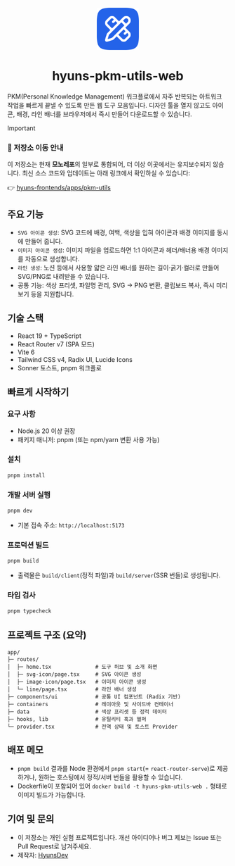 
<p align="center">
    <img src = "./public/favicon.png" height = "96px" alt = "Hyuns PKM Utils 아이콘"/>
</p>
<h1 align="center">hyuns-pkm-utils-web</h1>

PKM(Personal Knowledge Management) 워크플로에서 자주 반복되는 아트워크 작업을 빠르게 끝낼 수 있도록 만든 웹 도구 모음입니다. 디자인 툴을 열지 않고도 아이콘, 배경, 라인 배너를 브라우저에서 즉시 만들어 다운로드할 수 있습니다.

> [!IMPORTANT]
> ### 🚨 저장소 이동 안내
> 
> 이 저장소는 현재 **모노레포**의 일부로 통합되어, 더 이상 이곳에서는 유지보수되지 않습니다.
> 최신 소스 코드와 업데이트는 아래 링크에서 확인하실 수 있습니다:
>
> 👉 [hyuns-frontends/apps/pkm-utils](https://github.com/HyunsDev/hyuns-frontends/tree/main/apps/pkm-utils)


## 주요 기능
- `SVG 아이콘 생성`: SVG 코드에 배경, 여백, 색상을 입혀 아이콘과 배경 이미지를 동시에 만들어 줍니다.
- `이미지 아이콘 생성`: 이미지 파일을 업로드하면 1:1 아이콘과 헤더/배너용 배경 이미지를 자동으로 생성합니다.
- `라인 생성`: 노션 등에서 사용할 얇은 라인 배너를 원하는 길이·굵기·컬러로 만들어 SVG/PNG로 내려받을 수 있습니다.
- 공통 기능: 색상 프리셋, 파일명 관리, SVG → PNG 변환, 클립보드 복사, 즉시 미리보기 등을 지원합니다.

## 기술 스택
- React 19 + TypeScript
- React Router v7 (SPA 모드)
- Vite 6
- Tailwind CSS v4, Radix UI, Lucide Icons
- Sonner 토스트, pnpm 워크플로

## 빠르게 시작하기
### 요구 사항
- Node.js 20 이상 권장
- 패키지 매니저: pnpm (또는 npm/yarn 변환 사용 가능)

### 설치
```bash
pnpm install
```

### 개발 서버 실행
```bash
pnpm dev
```
- 기본 접속 주소: `http://localhost:5173`

### 프로덕션 빌드
```bash
pnpm build
```
- 출력물은 `build/client`(정적 파일)과 `build/server`(SSR 번들)로 생성됩니다.

### 타입 검사
```bash
pnpm typecheck
```

## 프로젝트 구조 (요약)
```text
app/
├─ routes/
│  ├─ home.tsx              # 도구 허브 및 소개 화면
│  ├─ svg-icon/page.tsx     # SVG 아이콘 생성
│  ├─ image-icon/page.tsx   # 이미지 아이콘 생성
│  └─ line/page.tsx         # 라인 배너 생성
├─ components/ui            # 공통 UI 컴포넌트 (Radix 기반)
├─ containers               # 레이아웃 및 사이드바 컨테이너
├─ data                     # 색상 프리셋 등 정적 데이터
├─ hooks, lib               # 유틸리티 훅과 헬퍼
└─ provider.tsx             # 전역 상태 및 토스트 Provider
```

## 배포 메모
- `pnpm build` 결과를 Node 환경에서 `pnpm start`(= `react-router-serve`)로 제공하거나, 원하는 호스팅에서 정적/서버 번들을 활용할 수 있습니다.
- Dockerfile이 포함되어 있어 `docker build -t hyuns-pkm-utils-web .` 형태로 이미지 빌드가 가능합니다.

## 기여 및 문의
- 이 저장소는 개인 실험 프로젝트입니다. 개선 아이디어나 버그 제보는 Issue 또는 Pull Request로 남겨주세요.
- 제작자: [HyunsDev](https://hyuns.dev)
